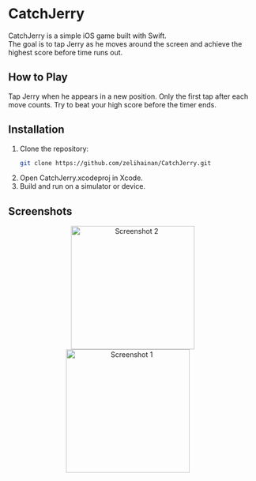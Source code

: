 # CatchJerry

CatchJerry is a simple iOS game built with Swift.  
The goal is to tap Jerry as he moves around the screen and achieve the highest score before time runs out.

## How to Play
Tap Jerry when he appears in a new position.
Only the first tap after each move counts.
Try to beat your high score before the timer ends.

## Installation
1. Clone the repository:
   ```bash
   git clone https://github.com/zelihainan/CatchJerry.git
2. Open CatchJerry.xcodeproj in Xcode.
3. Build and run on a simulator or device.

## Screenshots
<p align="center">
  <img src="https://github.com/user-attachments/assets/a9921df8-527f-4af2-91e0-72b6b500eddb" alt="Screenshot 2" width="250"/>
  <img src="https://github.com/user-attachments/assets/c5b3bd4a-1f25-4ee8-acdc-99c4c079c008" alt="Screenshot 1" width="250" style="margin-right: 20px;"/>
</p>



